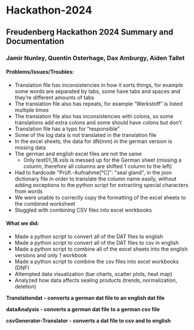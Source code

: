 # Hackathon-2024
## Freudenberg Hackathon 2024 Summary and Documentation
### Jamir Nunley, Quentin Osterhage, Dax Amburgy, Aiden Tallet

#### Problems/Issues/Troubles:
* Translation file has inconsistencies in how it sorts things, for example some words are separated by tabs, some have tabs and spaces and they’re different amounts of tabs
* The translation file also has repeats, for example “Werkstoff” is listed multiple times
* The translation file also has inconsistencies with colons, so some translations add extra colons and some should have colons but don’t
* Translation file has a typo for “responsible”
* Some of the log data is not translated in the translation file
* In the excel sheets, the data for dN(mm) in the german version is missing data
* The german and english excel files are not the same
    * Only test01_18.xsls is messed up for the German sheet (missing a column, therefore all columns are shifted 1 column to the left)
* Had to hardcode     "Prüfl.-Aufnahme[°C]": "seal gland", in the json dictionary file in order to translate the column name easily, without adding exceptions to the python script for extracting special characters from words
* We were unable to correctly copy the formatting of the excel sheets to the combined worksheet
* Stuggled with combining CSV files into excel workbooks


#### What we did:
* Made a python script to convert all of the DAT files to english
* Made a python script to convert all of the DAT files to csv in english
* Made a python script to combine all of the excel sheets into the english versions and only 1 workbook
* Made a python script to combine the csv files into excel workbooks (DNF)
* Attempted data visualization (bar charts, scatter plots, heat map)
* Analyzed how data affects sealing products (trends, normalization, deletion)  

**Translationdat - converts a german dat file to an english dat file**

**dataAnalysis - converts a german dat file to a german csv file**

**csvGenerator-Translator - converts a dat file to csv and to english**
